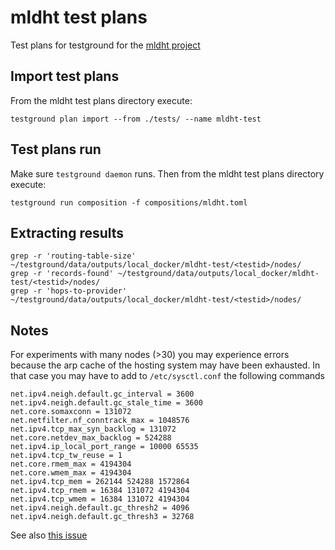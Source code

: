 # mldht test plans
Test plans for testground for the [mldht project](https://mm.aueb.gr/projects/MLDHT)

## Import test plans
From the mldht test plans directory execute:
```
testground plan import --from ./tests/ --name mldht-test
```

## Test plans run
Make sure `testground daemon` runs. Then from the mldht test plans directory execute:
```
testground run composition -f compositions/mldht.toml
```

## Extracting results

```
grep -r 'routing-table-size' ~/testground/data/outputs/local_docker/mldht-test/<testid>/nodes/
grep -r 'records-found' ~/testground/data/outputs/local_docker/mldht-test/<testid>/nodes/
grep -r 'hops-to-provider' ~/testground/data/outputs/local_docker/mldht-test/<testid>/nodes/
```

## Notes
For experiments with many nodes (>30) you may experience errors because the arp
cache of the hosting system may have been exhausted. In that case you may have to
add to `/etc/sysctl.conf` the following commands 

```
net.ipv4.neigh.default.gc_interval = 3600
net.ipv4.neigh.default.gc_stale_time = 3600
net.core.somaxconn = 131072
net.netfilter.nf_conntrack_max = 1048576
net.ipv4.tcp_max_syn_backlog = 131072
net.core.netdev_max_backlog = 524288
net.ipv4.ip_local_port_range = 10000 65535
net.ipv4.tcp_tw_reuse = 1
net.core.rmem_max = 4194304
net.core.wmem_max = 4194304
net.ipv4.tcp_mem = 262144 524288 1572864
net.ipv4.tcp_rmem = 16384 131072 4194304
net.ipv4.tcp_wmem = 16384 131072 4194304
net.ipv4.neigh.default.gc_thresh2 = 4096
net.ipv4.neigh.default.gc_thresh3 = 32768
```

See also [this issue](https://github.com/testground/testground/issues/1251)

